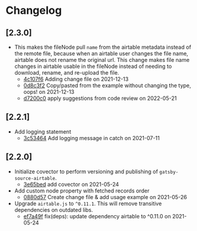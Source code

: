 # Changelog

## \[2.3.0]

- This makes the fileNode pull `name` from the airtable metadata instead of the
  remote file, because when an airtable user changes the file name, airtable does
  not rename the original url. This change makes file name changes in airtable
  usable in the fileNode instead of needing to download, rename, and re-upload the
  file.
  - [4c107f6](https://github.com/jbolda/gatsby-source-airtable/commit/4c107f63af56b7e1a3f6d54d22b840c98a638c3d) Adding change file on 2021-12-13
  - [0d8c3f2](https://github.com/jbolda/gatsby-source-airtable/commit/0d8c3f2c52cb98064ccfc2852afb5d9135160c3a) Copy/pasted from the example without changing the type, oops! on 2021-12-13
  - [d7200c0](https://github.com/jbolda/gatsby-source-airtable/commit/d7200c0be3c5b5896fa9d479836b8d5d33ee6b03) apply suggestions from code review on 2022-05-21

## \[2.2.1]

- Add logging statement
  - [3c53464](https://github.com/jbolda/gatsby-source-airtable/commit/3c53464f075d8931da91d6762d0b6949d703f897) Add logging message in catch on 2021-07-11

## \[2.2.0]

- Initialize covector to perform versioning and publishing of `gatsby-source-airtable`.
  - [3e65bed](https://github.com/jbolda/gatsby-source-airtable/commit/3e65bed25d7226d69efd908de4f6f549e2ebb209) add covector on 2021-05-24
- Add custom node property with fetched records order
  - [0880d57](https://github.com/jbolda/gatsby-source-airtable/commit/0880d573a7280984abe276a0db8999391ddca6bb) Create change file & add usage example on 2021-05-26
- Upgrade `airtable.js` to `^0.11.1`. This will remove transitive dependencies on outdated libs.
  - [ef7a49f](https://github.com/jbolda/gatsby-source-airtable/commit/ef7a49f9a2b47b5968436aacca9bfdd3309ccf8e) fix(deps): update dependency airtable to ^0.11.0 on 2021-05-24
